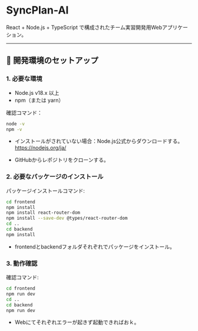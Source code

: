 # SyncPlan-AI

React + Node.js + TypeScript で構成されたチーム実習開発用Webアプリケーション。

---

## 🔧 開発環境のセットアップ

### 1. 必要な環境

- Node.js v18.x 以上
- npm（または yarn）

確認コマンド：
```bash
node -v
npm -v
```
- インストールがされていない場合：Node.js公式からダウンロードする。 https://nodejs.org/ja/

- GitHubからレポジトリをクローンする。

### 2. 必要なパッケージのインストール

パッケージインストールコマンド:
```bash
cd frontend
npm install
npm install react-router-dom
npm install --save-dev @types/react-router-dom
cd ..  
cd backend
npm install
```
- frontendとbackendフォルダそれぞれでパッケージをインストール。

### 3. 動作確認

確認コマンド:
```bash
cd frontend
npm run dev
cd ..
cd backend
npm run dev
```
- Webにてそれぞれエラーが起きず起動できればおｋ。